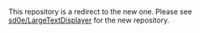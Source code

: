 This repository is a redirect to the new one. Please see [sd0e/LargeTextDisplayer](https://github.com/sd0e/LargeTextDisplayer) for the new repository.
